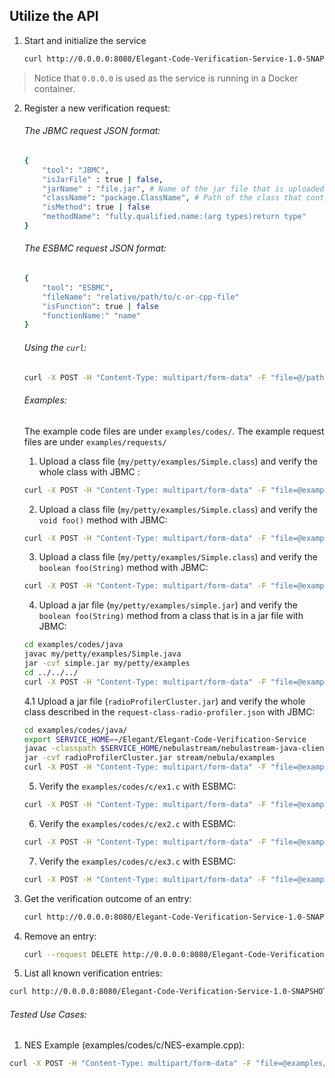 ## Utilize the API

1. Start and initialize the service

	```bash
	curl http://0.0.0.0:8080/Elegant-Code-Verification-Service-1.0-SNAPSHOT/api/verification
	```
 
> Notice that `0.0.0.0` is used as the service is running in a Docker container.

2. Register a new  verification request:

	###### The JBMC request JSON format:
	```bash
	{
		"tool": "JBMC",
		"isJarFile" : true | false,
		"jarName" : "file.jar", # Name of the jar file that is uploaded
		"className": "package.ClassName", # Path of the class that contains the main
		"isMethod": true | false
		"methodName": "fully.qualified.name:(arg types)return type"
	}
	```

	###### The ESBMC request JSON format:
	```bash
	{
		"tool": "ESBMC",
		"fileName": "relative/path/to/c-or-cpp-file"
		"isFunction": true | false
		"functionName:" "name"
	}
	```

	###### Using the `curl`:

	```bash
	curl -X POST -H "Content-Type: multipart/form-data" -F "file=@/path/to/code/file" -F "request=@/path/to/request/json/file" http://localhost:8080/Elegant-Code-Verification-Service-1.0-SNAPSHOT/api/verification/newEntry
	```

	###### Examples:

	The example code files are under `examples/codes/`.
	The example request files are under `examples/requests/`
	
	1. Upload a class file (`my/petty/examples/Simple.class`) and verify the whole class with JBMC :
	
	```bash
	curl -X POST -H "Content-Type: multipart/form-data" -F "file=@examples/codes/java/my/petty/examples/Simple.class" -F "request=@examples/requests/jbmc/request-class.json" http://localhost:8080/Elegant-Code-Verification-Service-1.0-SNAPSHOT/api/verification/newEntry
	```
	
	2. Upload a class file (`my/petty/examples/Simple.class`) and verify the `void foo()` method with JBMC:
	
	```bash
	curl -X POST -H "Content-Type: multipart/form-data" -F "file=@examples/codes/java/my/petty/examples/Simple.class" -F "request=@examples/requests/jbmc/request-method-1.json"  http://localhost:8080/Elegant-Code-Verification-Service-1.0-SNAPSHOT/api/verification/newEntry
	```
	
	3. Upload a class file (`my/petty/examples/Simple.class`) and verify the `boolean foo(String)` method with JBMC:
	
	```bash
	curl -X POST -H "Content-Type: multipart/form-data" -F "file=@examples/codes/java/my/petty/examples/Simple.class" -F "request=@examples/requests/jbmc/request-method-2.json" http://localhost:8080/Elegant-Code-Verification-Service-1.0-SNAPSHOT/api/verification/newEntry
	```

    4. Upload a jar file (`my/petty/examples/simple.jar`) and verify the `boolean foo(String)` method from a class that is in a jar file with JBMC:

    ```bash
    cd examples/codes/java
    javac my/petty/examples/Simple.java
    jar -cvf simple.jar my/petty/examples
    cd ../../../
    curl -X POST -H "Content-Type: multipart/form-data" -F "file=@examples/codes/java/simple.jar" -F "request=@examples/requests/jbmc/request-method-3.json" http://localhost:8080/Elegant-Code-Verification-Service-1.0-SNAPSHOT/api/verification/newEntry
    ```

    4.1 Upload a jar file (`radioProfilerCluster.jar`) and verify the whole class described in the `request-class-radio-profiler.json` with JBMC:
    ```bash
    cd examples/codes/java/
    export SERVICE_HOME=~/Elegant/Elegant-Code-Verification-Service
    javac -classpath $SERVICE_HOME/nebulastream/nebulastream-java-client-0.0.83.jar stream/nebula/examples/radioProfilerCluster.java 
    jar -cvf radioProfilerCluster.jar stream/nebula/examples
    curl -X POST -H "Content-Type: multipart/form-data" -F "file=@examples/codes/java/radioProfilerCluster.jar" -F "request=@examples/requests/jbmc/request-class-radio-profiler-cluster.json" http://localhost:8080/Elegant-Code-Verification-Service-1.0-SNAPSHOT/api/verification/newEntry
    ```

	5. Verify the `examples/codes/c/ex1.c` with ESBMC:
	
	```bash
	curl -X POST -H "Content-Type: multipart/form-data" -F "file=@examples/codes/c/ex1.c" -F "request=@examples/requests/esbmc/request-1.json" http://localhost:8080/Elegant-Code-Verification-Service-1.0-SNAPSHOT/api/verification/newEntry
	```

	6. Verify the `examples/codes/c/ex2.c` with ESBMC:
	
	```bash
	curl -X POST -H "Content-Type: multipart/form-data" -F "file=@examples/codes/c/ex2.c" -F "request=@examples/requests/esbmc/request-2.json" http://localhost:8080/Elegant-Code-Verification-Service-1.0-SNAPSHOT/api/verification/newEntry
	```

	7. Verify the `examples/codes/c/ex3.c` with ESBMC:
	
	```bash
	curl -X POST -H "Content-Type: multipart/form-data" -F "file=@examples/codes/c/ex3.c" -F "request=@examples/requests/esbmc/request-3.json" http://localhost:8080/Elegant-Code-Verification-Service-1.0-SNAPSHOT/api/verification/newEntry
	```

3. Get the verification outcome of an entry:

	```bash
	curl http://0.0.0.0:8080/Elegant-Code-Verification-Service-1.0-SNAPSHOT/api/verification/getEntry?entryId=<ID>
	```

4. Remove an entry:

	```bash
	curl --request DELETE http://0.0.0.0:8080/Elegant-Code-Verification-Service-1.0-SNAPSHOT/api/verification/removeEntry?entryId=<ID>
	```

5. List all known verification entries:

```bash
curl http://0.0.0.0:8080/Elegant-Code-Verification-Service-1.0-SNAPSHOT/api/verification/getEntries
```

###### Tested Use Cases:

1. NES Example (examples/codes/c/NES-example.cpp):

```bash
curl -X POST -H "Content-Type: multipart/form-data" -F "file=@examples/codes/c/NES-example.cpp" -F "request=@examples/requests/esbmc/NES-request.json" http://localhost:8080/Elegant-Code-Verification-Service-1.0-SNAPSHOT/api/verification/newEntry
```
